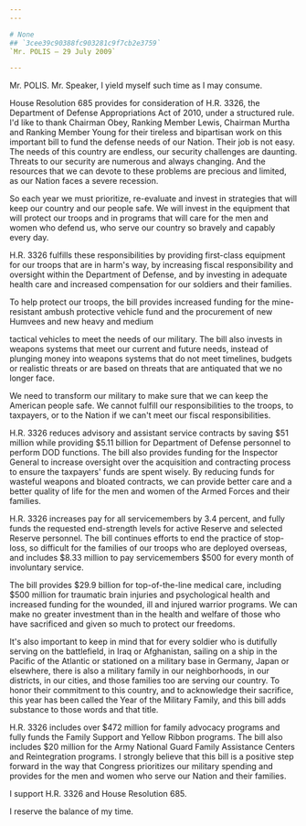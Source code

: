 ```yaml
---
---

# None
## `3cee39c90388fc903281c9f7cb2e3759`
`Mr. POLIS — 29 July 2009`

---
```



Mr. POLIS. Mr. Speaker, I yield myself such time as I may consume.

House Resolution 685 provides for consideration of H.R. 3326, the 
Department of Defense Appropriations Act of 2010, under a structured 
rule. I'd like to thank Chairman Obey, Ranking Member Lewis, Chairman 
Murtha and Ranking Member Young for their tireless and bipartisan work 
on this important bill to fund the defense needs of our Nation. Their 
job is not easy. The needs of this country are endless, our security 
challenges are daunting. Threats to our security are numerous and 
always changing. And the resources that we can devote to these problems 
are precious and limited, as our Nation faces a severe recession.

So each year we must prioritize, re-evaluate and invest in strategies 
that will keep our country and our people safe. We will invest in the 
equipment that will protect our troops and in programs that will care 
for the men and women who defend us, who serve our country so bravely 
and capably every day.

H.R. 3326 fulfills these responsibilities by providing first-class 
equipment for our troops that are in harm's way, by increasing fiscal 
responsibility and oversight within the Department of Defense, and by 
investing in adequate health care and increased compensation for our 
soldiers and their families.

To help protect our troops, the bill provides increased funding for 
the mine-resistant ambush protective vehicle fund and the procurement 
of new Humvees and new heavy and medium


tactical vehicles to meet the needs of our military. The bill also 
invests in weapons systems that meet our current and future needs, 
instead of plunging money into weapons systems that do not meet 
timelines, budgets or realistic threats or are based on threats that 
are antiquated that we no longer face.

We need to transform our military to make sure that we can keep the 
American people safe. We cannot fulfill our responsibilities to the 
troops, to taxpayers, or to the Nation if we can't meet our fiscal 
responsibilities.

H.R. 3326 reduces advisory and assistant service contracts by saving 
$51 million while providing $5.11 billion for Department of Defense 
personnel to perform DOD functions. The bill also provides funding for 
the Inspector General to increase oversight over the acquisition and 
contracting process to ensure the taxpayers' funds are spent wisely. By 
reducing funds for wasteful weapons and bloated contracts, we can 
provide better care and a better quality of life for the men and women 
of the Armed Forces and their families.

H.R. 3326 increases pay for all servicemembers by 3.4 percent, and 
fully funds the requested end-strength levels for active Reserve and 
selected Reserve personnel. The bill continues efforts to end the 
practice of stop-loss, so difficult for the families of our troops who 
are deployed overseas, and includes $8.33 million to pay servicemembers 
$500 for every month of involuntary service.

The bill provides $29.9 billion for top-of-the-line medical care, 
including $500 million for traumatic brain injuries and psychological 
health and increased funding for the wounded, ill and injured warrior 
programs. We can make no greater investment than in the health and 
welfare of those who have sacrificed and given so much to protect our 
freedoms.

It's also important to keep in mind that for every soldier who is 
dutifully serving on the battlefield, in Iraq or Afghanistan, sailing 
on a ship in the Pacific of the Atlantic or stationed on a military 
base in Germany, Japan or elsewhere, there is also a military family in 
our neighborhoods, in our districts, in our cities, and those families 
too are serving our country. To honor their commitment to this country, 
and to acknowledge their sacrifice, this year has been called the Year 
of the Military Family, and this bill adds substance to those words and 
that title.

H.R. 3326 includes over $472 million for family advocacy programs and 
fully funds the Family Support and Yellow Ribbon programs. The bill 
also includes $20 million for the Army National Guard Family Assistance 
Centers and Reintegration programs. I strongly believe that this bill 
is a positive step forward in the way that Congress prioritizes our 
military spending and provides for the men and women who serve our 
Nation and their families.

I support H.R. 3326 and House Resolution 685.

I reserve the balance of my time.